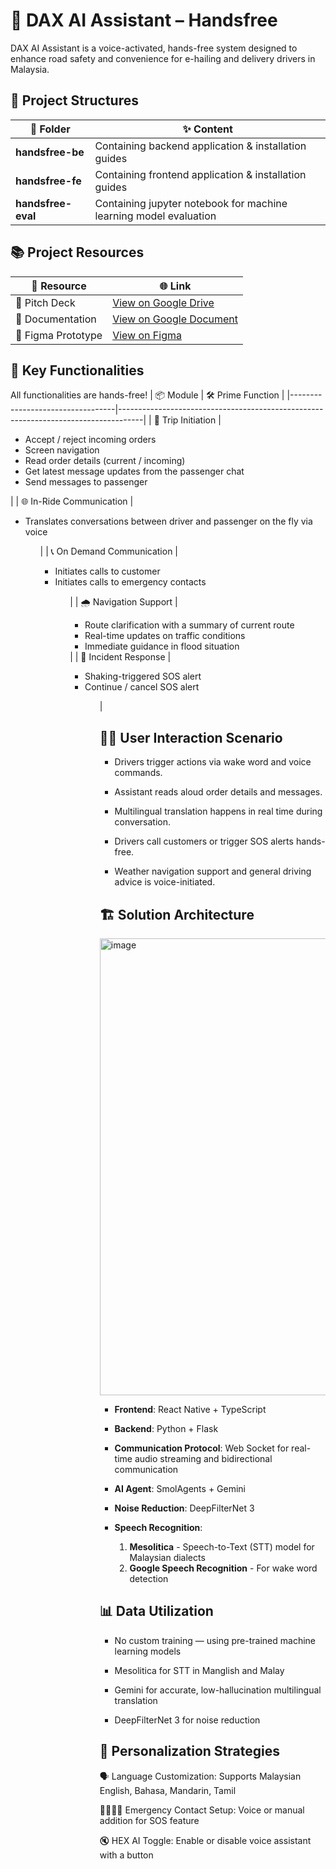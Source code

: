 # 🤖 DAX AI Assistant – Handsfree
DAX AI Assistant is a voice-activated, hands-free system designed to enhance road safety and convenience for e-hailing and delivery drivers in Malaysia.

## 📂 Project Structures

| 📁 Folder          |✨ Content                                                                                              |
|----------------------|---------------------------------------------------------------------------------------------------------|
|  **handsfree-be**     | Containing backend application & installation guides  |
|  **handsfree-fe**     | Containing frontend application & installation guides |
|  **handsfree-eval**   | Containing jupyter notebook for machine learning model evaluation |


## 📚 Project Resources

| 🔗 Resource          |🌐 Link                                                                                                 |
|----------------------|---------------------------------------------------------------------------------------------------------|
| 🧠 Pitch Deck     | [View on Google Drive](https://drive.google.com/file/d/1MuBt-2m-xiwpzQfk2jaE7WEK0j7-Xc0n/view?usp=sharing) |
| 📃 Documentation     | [View on Google Document](https://docs.google.com/document/d/1TX2a6lx0_AFkOTKpydGjF57h4HRl_6X5cUk275dIC6g/edit?tab=t.0) |
| 🎨 Figma Prototype   | [View on Figma](https://www.figma.com/design/iMYYMaCDqtL5fQEn8U7n9C/UM-Hackathon?node-id=0-1&t=SDS0En4heBDCH6Sb-1) |


## 🧩 Key Functionalities
All functionalities are hands-free!
| 📦 Module                        | 🛠️ Prime Function                                                                 |
|----------------------------------|------------------------------------------------------------------------------------|
| 📢 Trip Initiation       | <ul> <li>Accept / reject incoming orders</li> <li>Screen navigation</li> <li>Read order details (current / incoming)</li> <li> Get latest message updates from the passenger chat </li> <li>Send messages to passenger </li> </ul>        |
| 🌐 In-Ride Communication   | <ul> <li>Translates conversations between driver and passenger on the fly via voice </li> <ul>        |
| 📞 On Demand Communication         |  <ul> <li> Initiates calls to customer</li> <li> Initiates calls to emergency contacts</li> <ul>          |
| 🌧️ Navigation Support         | <ul> <li> Route clarification with a summary of current route</li> <li> Real-time updates on traffic conditions   </li> <li> Immediate guidance in flood situation   </li> </ul>                    |
| 🚨 Incident Response | <ul> <li> Shaking-triggered SOS alert</li> <li> Continue / cancel SOS alert</li> <ul>              |


## 🧑‍💻 User Interaction Scenario
- Drivers trigger actions via wake word and voice commands.

- Assistant reads aloud order details and messages.
  
- Multilingual translation happens in real time during conversation.

- Drivers call customers or trigger SOS alerts hands-free.

- Weather navigation support and general driving advice is voice-initiated.


## 🏗️ Solution Architecture
<img width="731" alt="image" src="https://github.com/user-attachments/assets/e7757697-2dc0-4f7c-9921-d4454989e146" />


- **Frontend**: React Native + TypeScript

- **Backend**: Python + Flask

- **Communication Protocol**: Web Socket for real-time audio streaming and bidirectional communication

- **AI Agent**: SmolAgents + Gemini 
  
- **Noise Reduction**: DeepFilterNet 3

- **Speech Recognition**: 
   1) **Mesolitica** - Speech-to-Text (STT) model for Malaysian dialects
   2) **Google Speech Recognition** - For wake word detection


## 📊 Data Utilization
- No custom training — using pre-trained machine learning models

- Mesolitica for STT in Manglish and Malay

- Gemini for accurate, low-hallucination multilingual translation

- DeepFilterNet 3 for noise reduction


## 🎯 Personalization Strategies
🗣️ Language Customization: Supports Malaysian English, Bahasa, Mandarin, Tamil

👨‍👩‍👧‍👦 Emergency Contact Setup: Voice or manual addition for SOS feature

🔇 HEX AI Toggle: Enable or disable voice assistant with a button
